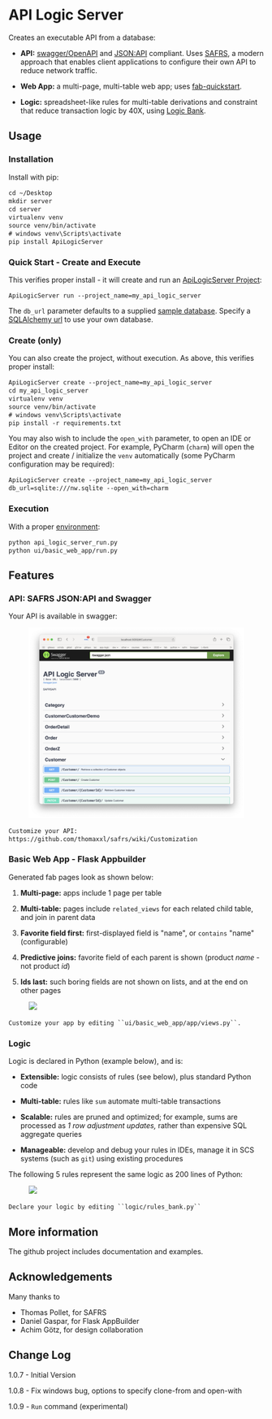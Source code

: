 # API Logic Server

Creates an executable API from a database:

- **API:** [swagger/OpenAPI](https://swagger.io/)
  and [JSON:API](https://jsonapi.org) compliant.
  Uses [SAFRS](https://github.com/thomaxxl/safrs/wiki), a modern approach that enables client applications to configure their own API to reduce network traffic.


- **Web App:** a multi-page, multi-table web app;
  uses [fab-quickstart](https://pypi.org/project/fab-quick-start).


- **Logic:** spreadsheet-like rules for multi-table derivations and constraint
  that reduce transaction logic by 40X,
  using [Logic Bank](https://pypi.org/project/logicbank).

## Usage

### Installation

Install with pip:

```
cd ~/Desktop
mkdir server
cd server
virtualenv venv
source venv/bin/activate
# windows venv\Scripts\activate
pip install ApiLogicServer
```

### Quick Start - Create and Execute
This verifies proper install - it will
create and run an [ApiLogicServer Project](../../wiki/Created-Project):

```
ApiLogicServer run --project_name=my_api_logic_server
```

The ``db_url`` parameter defaults to a supplied [sample database](../../wiki/Sample-Database).
Specify a [SQLAlchemy url](https://docs.sqlalchemy.org/en/14/core/engines.html)
to use your own database.


### Create (only)

You can also create the project, without execution.
As above, this verifies proper install:

```
ApiLogicServer create --project_name=my_api_logic_server
cd my_api_logic_server
virtualenv venv
source venv/bin/activate
# windows venv\Scripts\activate
pip install -r requirements.txt
```

You may also wish to include the ``open_with`` parameter,
to open an IDE or Editor on the created project.  For example,
PyCharm (``charm``) will open the project and create / initialize the ``venv``
automatically (some PyCharm configuration may be required):

```
ApiLogicServer create --project_name=my_api_logic_server db_url=sqlite:///nw.sqlite --open_with=charm
```

### Execution
With a proper [environment](../../wiki/Created-Project#environment):

```
python api_logic_server_run.py
python ui/basic_web_app/run.py
```


## Features


### API: SAFRS JSON:API and Swagger

Your API is available in swagger:

<figure><img src="images/swagger.png"></figure>

    Customize your API: https://github.com/thomaxxl/safrs/wiki/Customization


### Basic Web App - Flask Appbuilder

Generated fab pages look as shown below:

1. **Multi-page:** apps include 1 page per table

2. **Multi-table:** pages include ``related_views`` for each related child table, and join in parent data

3. **Favorite field first:** first-displayed field is "name", or `contains` "name" (configurable)

4. **Predictive joins:** favorite field of each parent is shown (product *name* - not product *id*)

5. **Ids last:** such boring fields are not shown on lists, and at the end on other pages

<figure><img src="https://raw.githubusercontent.com/valhuber/fab-quick-start/master/images/generated-page.png"></figure>

    Customize your app by editing ``ui/basic_web_app/app/views.py``.

### Logic

Logic is declared in Python (example below), and is:

- **Extensible:** logic consists of rules (see below), plus standard Python code

- **Multi-table:** rules like ``sum`` automate multi-table transactions

- **Scalable:** rules are pruned and optimized; for example, sums are processed as *1 row adjustment updates,* rather than expensive SQL aggregate queries

- **Manageable:** develop and debug your rules in IDEs, manage it in SCS systems (such as `git`) using existing procedures

The following 5 rules represent the same logic as 200 lines
of Python:
<figure><img src="https://github.com/valhuber/LogicBank/raw/main/images/example.png"></figure>

    Declare your logic by editing ``logic/rules_bank.py``


## More information

The github project includes documentation and examples.


## Acknowledgements

Many thanks to

- Thomas Pollet, for SAFRS
- Daniel Gaspar, for Flask AppBuilder
- Achim Götz, for design collaboration


## Change Log

1.0.7 - Initial Version

1.0.8 - Fix windows bug, options to specify clone-from and open-with

1.0.9 - ``Run`` command (experimental)
